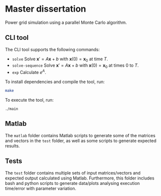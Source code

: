 # Master dissertation
Power grid simulation using a parallel Monte Carlo algorithm.

## CLI tool

The CLI tool supports the following commands:
- `solve` Solve $\mathbf{x}'=A\mathbf{x}+b$ with $\mathbf{x}(0)=\mathbf{x}_0$ at time $T$.
- `solve-sequence` Solve $\mathbf{x}'=A\mathbf{x}+b$ with $\mathbf{x}(0)=\mathbf{x}_0$ at times $0$ to $T$.
- `exp` Calculate $e^A$.

To install dependencies and compile the tool, run:
```bash
make
```

To execute the tool, run:
```
./main
```

## Matlab

The `matlab` folder contains Matlab scripts to generate some of the matrices and vectors in the `test` folder, as well as some scripts to generate expected results.

## Tests

The `test` folder contains multiple sets of input matrices/vectors and expected output calculated using Matlab.
Furthermore, this folder includes bash and python scripts to generate data/plots analysing execution time/error with parameter variation.
